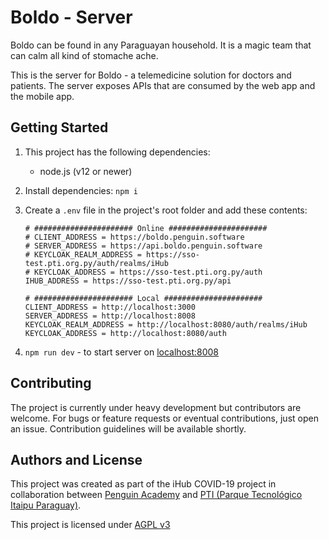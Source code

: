 # Boldo - Server

Boldo can be found in any Paraguayan household. It is a magic team that can calm all kind of stomache ache.

This is the server for Boldo - a telemedicine solution for doctors and patients.
The server exposes APIs that are consumed by the web app and the mobile app.

## Getting Started

1. This project has the following dependencies:

   - node.js (v12 or newer)

2. Install dependencies: `npm i`

3. Create a `.env` file in the project's root folder and add these contents:

   ```
   # ###################### Online ######################
   # CLIENT_ADDRESS = https://boldo.penguin.software
   # SERVER_ADDRESS = https://api.boldo.penguin.software
   # KEYCLOAK_REALM_ADDRESS = https://sso-test.pti.org.py/auth/realms/iHub
   # KEYCLOAK_ADDRESS = https://sso-test.pti.org.py/auth
   IHUB_ADDRESS = https://sso-test.pti.org.py/api

   # ###################### Local ######################
   CLIENT_ADDRESS = http://localhost:3000
   SERVER_ADDRESS = http://localhost:8008
   KEYCLOAK_REALM_ADDRESS = http://localhost:8080/auth/realms/iHub
   KEYCLOAK_ADDRESS = http://localhost:8080/auth
   ```

4. `npm run dev` - to start server on [localhost:8008](http://localhost:8008)

## Contributing

The project is currently under heavy development but contributors are welcome. For bugs or feature requests or eventual contributions, just open an issue. Contribution guidelines will be available shortly.

## Authors and License

This project was created as part of the iHub COVID-19 project in collaboration between [Penguin Academy](https://penguin.academy) and [PTI (Parque Tecnológico Itaipu Paraguay)](http://pti.org.py).

This project is licensed under
[AGPL v3](LICENSE)
